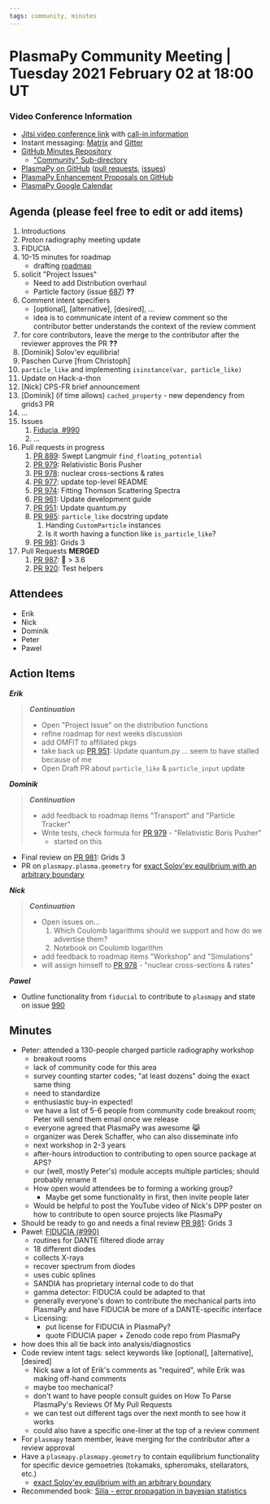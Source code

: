 ```yaml
---
tags: community, minutes
---
```


# PlasmaPy Community Meeting | Tuesday 2021 February 02 at 18:00 UT

### Video Conference Information
* [Jitsi video conference link](https://meet.jit.si/plasmapy) with [call-in information](https://meet.jit.si/static/dialInInfo.html?room=plasmapy) 
* Instant messaging: [Matrix](https://app.element.io/#/room/#plasmapy:openastronomy.org) and [Gitter](https://gitter.im/PlasmaPy/Lobby)
* [GitHub Minutes Repository](https://github.com/PlasmaPy/plasmapy-project/tree/master/minutes)
    * ["Community" Sub-directory](https://github.com/PlasmaPy/plasmapy-project/tree/master/minutes/_community)
* [PlasmaPy on GitHub](https://github.com/PlasmaPy/plasmapy) ([pull requests](https://github.com/PlasmaPy/plasmapy/pulls), [issues](https://github.com/PlasmaPy/plasmapy/issues))
* [PlasmaPy Enhancement Proposals on GitHub](https://github.com/PlasmaPy/PlasmaPy-PLEPs) 
* [PlasmaPy Google Calendar](https://calendar.google.com/calendar?cid=bzVsb3ZkcW0zaWxsam00ZTlrMDd2cmw5bWdAZ3JvdXAuY2FsZW5kYXIuZ29vZ2xlLmNvbQ)

## Agenda (please feel free to edit or add items)

1. Introductions
2. Proton radiography meeting update
3. FIDUCIA
3. 10-15 minutes for roadmap
    * drafting [roadmap](https://hackmd.io/@plasmapy/ry0mmnj6v)
4. solicit "Project Issues"
    * Need to add Distribution overhaul
    * Particle factory (issue [687](https://github.com/PlasmaPy/PlasmaPy/issues/687)) **??**
5. Comment intent specifiers
    * [optional], [alternative], [desired], ...
    * idea is to communicate intent of a review comment so the contributor better understands the context of the review comment
6. for core contributors, leave the merge to the contributor after the reviewer approves the PR **??**
7. [Dominik] Solov'ev equilibria!
8. Paschen Curve [from Christoph]
9. `particle_like` and implementing `isinstance(var, particle_like)`
10. Update on Hack-a-thon
11. [Nick] CPS-FR brief announcement 
12. [Dominik] (if time allows) `cached_property` - new dependency from grids3 PR
13. ...
14. Issues
    1. [Fiducia, #990](https://github.com/PlasmaPy/PlasmaPy/issues/990)
    2. ...
15. Pull requests in progress 
    1. [PR 889](https://github.com/PlasmaPy/PlasmaPy/pull/889): Swept Langmuir `find_floating_potential`
    2. [PR 979](https://github.com/PlasmaPy/PlasmaPy/pull/979): Relativistic Boris Pusher
    3. [PR 978](https://github.com/PlasmaPy/PlasmaPy/pull/978): nuclear cross-sections & rates
    4. [PR 977](https://github.com/PlasmaPy/PlasmaPy/pull/977): update top-level README
    5. [PR 974](https://github.com/PlasmaPy/PlasmaPy/pull/974): Fitting Thomson Scattering Spectra
    6. [PR 961](https://github.com/PlasmaPy/PlasmaPy/pull/961): Update development guide
    7. [PR 951](https://github.com/PlasmaPy/PlasmaPy/pull/951): Update quantum.py
    8. [PR 985](https://github.com/PlasmaPy/PlasmaPy/pull/985): `particle_like` docstring update
        1. Handing `CustomParticle` instances
        2. Is it worth having a function like `is_particle_like`?
    9. [PR 981](https://github.com/PlasmaPy/PlasmaPy/pull/981): Grids 3
16. Pull Requests **MERGED**
    1.  [PR 987](https://github.com/PlasmaPy/PlasmaPy/pull/987): :snake: > 3.6
    2.  [PR 920](https://github.com/PlasmaPy/PlasmaPy/pull/920): Test helpers 

## Attendees

* Erik
* Nick
* Dominik
* Peter
* Pawel

## Action Items

***Erik***
> ***Continuation***
> * Open "Project Issue" on the distribution functions
> * refine roadmap for next weeks discussion
> * add OMFIT to affiliated pkgs
> * take back up [PR 951](https://github.com/PlasmaPy/PlasmaPy/pull/951): Update quantum.py ... seem to have stalled because of me
> * Open Draft PR about `particle_like` & `particle_input` update

***Dominik***
> ***Continuation***
> * add feedback to roadmap items "Transport" and "Particle Tracker"
> * Write tests, check formula for [PR 979](https://github.com/PlasmaPy/PlasmaPy/pull/979) - "Relativistic Boris Pusher"
>    * started on this
* Final review on [PR 981](https://github.com/PlasmaPy/PlasmaPy/pull/981): Grids 3
* PR on `plasmapy.plasma.geometry` for [exact Solov'ev equlibrium with an arbitrary boundary](https://arxiv.org/pdf/1908.04449.pdf)
    
***Nick***
> ***Continuation***
> * Open issues on...
>     1. Which Coulomb lagarithms should we support and how do we advertise them?
>     2. Notebook on Coulomb logarithm
> * add feedback to roadmap items "Workshop" and "Simulations"
> * will assign himself to [PR 978](https://github.com/PlasmaPy/PlasmaPy/pull/978) - "nuclear cross-sections & rates"

***Pawel***
* Outline functionality from `fiducial` to contribute to `plasmapy` and state on issue [990](https://github.com/PlasmaPy/PlasmaPy/issues/990)

## Minutes

* Peter: attended a 130-people charged particle radiography workshop
    * breakout rooms
    * lack of community code for this area
    * survey counting starter codes; "at least dozens" doing the exact same thing
    * need to standardize
    * enthusiastic buy-in expected!
    * we have a list of 5-6 people from community code breakout room; Peter will send them email once we release
    * everyone agreed that PlasmaPy was awesome :joy_cat: 
    * organizer was Derek Schaffer, who can also disseminate info
    * next workshop in 2-3 years
    * after-hours introduction to contributing to open source package at APS?
    * our (well, mostly Peter's) module accepts multiple particles; should probably rename it
    * How open would attendees be to forming a working group?
        * Maybe get some functionality in first, then invite people later
    * Would be helpful to post the YouTube video of Nick's DPP poster on how to contribute to open source projects like PlasmaPy
* Should be ready to go and needs a final review [PR 981](https://github.com/PlasmaPy/PlasmaPy/pull/981): Grids 3
* Paweł: [FIDUCIA (#990)](https://github.com/PlasmaPy/PlasmaPy/issues/990)
    * routines for DANTE filtered diode array
    * 18 different diodes
    * collects X-rays
    * recover spectrum from diodes
    * uses cubic splines
    * SANDIA has proprietary internal code to do that
    * gamma detector: FIDUCIA could be adapted to that
    * generally everyone's down to contribute the mechanical parts into PlasmaPy and have FIDUCIA be more of a DANTE-specific interface 
    * Licensing:
        * put license for FIDUCIA in PlasmaPy?
        * quote FIDUCIA paper + Zenodo code repo from PlasmaPy
* how does this all tie back into analysis/diagnostics 
* Code review intent tags: select keywords like [optional], [alternative], [desired]
    * Nick saw a lot of Erik's comments as "required", while Erik was making off-hand comments
    * maybe too mechanical?
    * don't want to have people consult guides on How To Parse PlasmaPy's Reviews Of My Pull Requests
    * we can test out different tags over the next month to see how it works
    * could also have a specific one-liner at the top of a review comment
* For `plasmapy` team member, leave merging for the contributor after a review approval
* Have a `plasmapy.plasmapy.geometry` to contain equilibrium functionality for specific device gemoetries (tokamaks, spheromaks, stellarators, etc.)
    * [exact Solov'ev equlibrium with an arbitrary boundary](https://arxiv.org/pdf/1908.04449.pdf)
* Recommended book: [Silia - error propagation in bayesian statistics](https://www.amazon.com/Data-Analysis-Bayesian-Devinderjit-Sivia/dp/0198568320)
